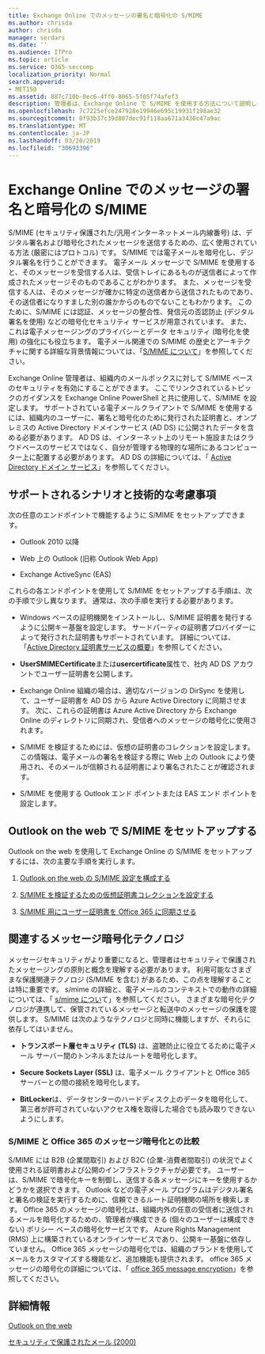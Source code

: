```yaml
---
title: Exchange Online でのメッセージの署名と暗号化の S/MIME
ms.author: chrisda
author: chrisda
manager: serdars
ms.date: ''
ms.audience: ITPro
ms.topic: article
ms.service: O365-seccomp
localization_priority: Normal
search.appverid:
- MET150
ms.assetid: 887c710b-0ec6-4ff0-8065-5f05f74afef3
description: 管理者は、Exchange Online で S/MIME を使用する方法について説明します。
ms.openlocfilehash: 7c7225efce247928e19946e695c19931f198ae32
ms.sourcegitcommit: 0f93b37c39d807dec91f118aa671a3430c47a9ac
ms.translationtype: MT
ms.contentlocale: ja-JP
ms.lasthandoff: 03/20/2019
ms.locfileid: "30693396"
---
```

# <a name="smime-for-message-signing-and-encryption-in-exchange-online"></a>Exchange Online でのメッセージの署名と暗号化の S/MIME

S/MIME (セキュリティ保護された/汎用インターネットメール内線番号) は、デジタル署名および暗号化されたメッセージを送信するための、広く使用されている方法 (厳密にはプロトコル) です。 S/MIME では電子メールを暗号化し、デジタル署名を行うことができます。 電子メール メッセージで S/MIME を使用すると、そのメッセージを受信する人は、受信トレイにあるものが送信者によって作成されたメッセージそのものであることがわかります。 また、メッセージを受信する人は、そのメッセージが確かに特定の送信者から送信されたものであり、その送信者になりすました別の誰かからのものでないこともわかります。 このために、S/MIME には認証、メッセージの整合性、発信元の否認防止 (デジタル署名を使用) などの暗号化セキュリティ サービスが用意されています。 また、これは電子メッセージングのプライバシーとデータ セキュリティ (暗号化を使用) の強化にも役立ちます。 電子メール関連での S/MIME の歴史とアーキテクチャに関する詳細な背景情報については、「[S/MIME について](https://go.microsoft.com/fwlink/?LinkID=393948)」を参照してください。

Exchange Online 管理者は、組織内のメールボックスに対して S/MIME ベースのセキュリティを有効にすることができます。 ここでリンクされているトピックのガイダンスを Exchange Online PowerShell と共に使用して、S/MIME を設定します。 サポートされている電子メールクライアントで S/MIME を使用するには、組織内のユーザーに、署名と暗号化のために発行された証明書と、オンプレミスの Active Directory ドメインサービス (AD DS) に公開されたデータを含める必要があります。 AD DS は、インターネット上のリモート施設またはクラウドベースのサービスではなく、自分が管理する物理的な場所にあるコンピューター上に配置する必要があります。 AD DS の詳細については、「 [Active Directory ドメイン サービス](https://go.microsoft.com/fwlink/?LinkID=394064)」を参照してください。

## <a name="supported-scenarios-and-technical-considerations"></a>サポートされるシナリオと技術的な考慮事項

次の任意のエンドポイントで機能するように S/MIME をセットアップできます。

- Outlook 2010 以降

- Web 上の Outlook (旧称 Outlook Web App)

- Exchange ActiveSync (EAS)

これらの各エンドポイントを使用して S/MIME をセットアップする手順は、次の手順で少し異なります。 通常は、次の手順を実行する必要があります。

- Windows ベースの証明機関をインストールし、S/MIME 証明書を発行するように公開キー基盤を設定します。 サードパーティの証明書プロバイダーによって発行された証明書もサポートされています。 詳細については、「[Active Directory 証明書サービスの概要](https://technet.microsoft.com/library/hh831740.aspx)」を参照してください。

- **UserSMIMECertificate**または**usercertificate**属性で、社内 AD DS アカウントでユーザー証明書を公開します。

- Exchange Online 組織の場合は、適切なバージョンの DirSync を使用して、ユーザー証明書を AD DS から Azure Active Directory に同期させます。 次に、これらの証明書は Azure Active Directory から Exchange Online のディレクトリに同期され、受信者へのメッセージの暗号化に使用されます。

- S/MIME を検証するためには、仮想の証明書のコレクションを設定します。この情報は、電子メールの署名を検証する際に Web 上の Outlook により使用され、そのメールが信頼される証明書により署名されたことが確認されます。

- S/MIME を使用する Outlook エンド ポイントまたは EAS エンド ポイントを設定します。

## <a name="setup-smime-with-outlook-on-the-web"></a>Outlook on the web で S/MIME をセットアップする

Outlook on the web を使用して Exchange Online の S/MIME をセットアップするには、次の主要な手順を実行します。

1. [Outlook on the web の S/MIME 設定を構成する](configure-s-mime-settings-for-outlook-web-app.md)

2. [S/MIME を検証するための仮想証明書コレクションを設定する](set-up-virtual-certificate-collection-to-validate-s-mime.md)

3. [S/MIME 用にユーザー証明書を Office 365 に同期させる](sync-user-certificates-to-office-365-for-s-mime.md)

## <a name="related-message-encryption-technologies"></a>関連するメッセージ暗号化テクノロジ

メッセージセキュリティがより重要になると、管理者はセキュリティで保護されたメッセージングの原則と概念を理解する必要があります。 利用可能なさまざまな保護関連テクノロジ (S/MIME を含む) があるため、この点を理解することは特に重要です。 s/mime の詳細と、電子メールのコンテキストでの動作の詳細については、「 [s/mime につい](https://go.microsoft.com/fwlink/?LinkID=393948)て」を参照してください。 さまざまな暗号化テクノロジが連携して、保管されているメッセージと転送中のメッセージの保護を提供します。 S/MIME は次のようなテクノロジと同時に機能しますが、それらに依存してはいません。

- **トランスポート層セキュリティ (TLS)** は、盗聴防止に役立てるために電子メール サーバー間のトンネルまたはルートを暗号化します。

- **Secure Sockets Layer (SSL)** は、電子メール クライアントと Office 365 サーバーとの間の接続を暗号化します。

- **BitLocker**は、データセンターのハードディスク上のデータを暗号化して、第三者が許可されていないアクセス権を取得した場合でも読み取りできないようにします。

### <a name="smime-compared-with-office-365-message-encryption"></a>S/MIME と Office 365 のメッセージ暗号化との比較

S/MIME には B2B (企業間取引) および B2C (企業-消費者間取引) の状況でよく使用される証明書および公開のインフラストラクチャが必要です。 ユーザーは、S/MIME で暗号化キーを制御し、送信する各メッセージにキーを使用するかどうかを選択できます。 Outlook などの電子メール プログラムはデジタル署名と署名の検証を実行するために、信頼できるルート証明機関の場所を検索します。 Office 365 のメッセージの暗号化は、組織内外の任意の受信者に送信されるメールを暗号化するための、管理者が構成できる (個々のユーザーは構成できない) ポリシー ベースの暗号化サービスです。 Azure Rights Management (RMS) 上に構築されているオンラインサービスであり、公開キー基盤に依存していません。 Office 365 メッセージの暗号化では、組織のブランドを使用してメールをカスタマイズする機能など、追加機能も提供されます。 office 365 メッセージの暗号化の詳細については、「 [office 365 message encryption](https://go.microsoft.com/fwlink/?LinkID=392525)」を参照してください。

## <a name="more-information"></a>詳細情報

[Outlook on the web](http://technet.microsoft.com/library/3814b665-01e8-4881-9a44-163f14789ee4.aspx)

[セキュリティで保護されたメール (2000)](https://technet.microsoft.com/en-us/library/cc962043.aspx)
